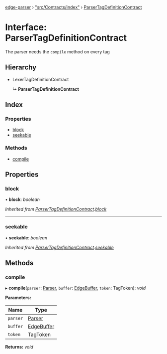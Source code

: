 [edge-parser](../README.md) › ["src/Contracts/index"](../modules/_src_contracts_index_.md) › [ParserTagDefinitionContract](_src_contracts_index_.parsertagdefinitioncontract.md)

# Interface: ParserTagDefinitionContract

The parser needs the `compile` method on every tag

## Hierarchy

* LexerTagDefinitionContract

  ↳ **ParserTagDefinitionContract**

## Index

### Properties

* [block](_src_contracts_index_.parsertagdefinitioncontract.md#block)
* [seekable](_src_contracts_index_.parsertagdefinitioncontract.md#seekable)

### Methods

* [compile](_src_contracts_index_.parsertagdefinitioncontract.md#compile)

## Properties

###  block

• **block**: *boolean*

*Inherited from [ParserTagDefinitionContract](_src_contracts_index_.parsertagdefinitioncontract.md).[block](_src_contracts_index_.parsertagdefinitioncontract.md#block)*

___

###  seekable

• **seekable**: *boolean*

*Inherited from [ParserTagDefinitionContract](_src_contracts_index_.parsertagdefinitioncontract.md).[seekable](_src_contracts_index_.parsertagdefinitioncontract.md#seekable)*

## Methods

###  compile

▸ **compile**(`parser`: [Parser](../classes/_src_parser_index_.parser.md), `buffer`: [EdgeBuffer](../classes/_src_edgebuffer_index_.edgebuffer.md), `token`: TagToken): *void*

**Parameters:**

Name | Type |
------ | ------ |
`parser` | [Parser](../classes/_src_parser_index_.parser.md) |
`buffer` | [EdgeBuffer](../classes/_src_edgebuffer_index_.edgebuffer.md) |
`token` | TagToken |

**Returns:** *void*
